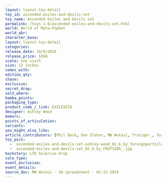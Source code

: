 ```yaml
---
layout: layout-toy-detail 
toy_id: ascended-exiles-and-devils-set
toy_name: Ascended Exiles and Devils set
permalink: /toys-1-6/ascended-exiles-and-devils-set.html
world: World of Meta-Popbot
world_abr: 
character_base: 
layout: layout-toy-detail
categories: 
release_date: 10/6/2016
release_price: $360 
scale: one sixth
size: 12 inches
comes_with: 
edition_qty: 
chase: 
exclusive: 
secret_drop: 
sold_where: 
bamba_points: 
packaging_type: 
product_code_/_link: EXILESETA
designer: Ashley Wood
makers: 
points_of_articulation: 
variants: 
you_might_also_like: 
article_contributors: [Phil Back, Don Slater, MW Wutasi, frutiger_, foreignparticle]
toy_pics: 
  -  ascended-exiles-and-devils-set-ashley-wood_01_6_by_foreignparticle.jpg
  -  ascended-exiles-and-devils-set_01_6_by_FRUTIGER_.jpg
backstory: LTD Surprise Drop
sale_type: 
event_exclusive: 
event_details: 
source_doc: MW Wutasi - 3A spreadsheet - 01-15-2019
---
```

